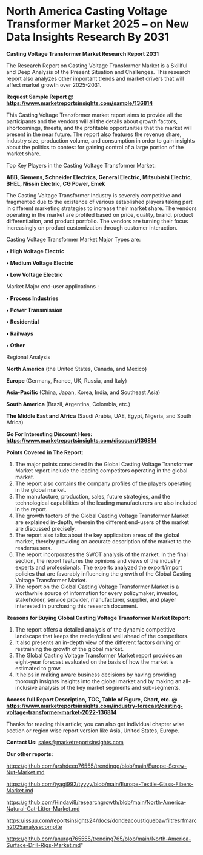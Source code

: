 # North America Casting Voltage Transformer Market 2025 – on New Data Insights Research By 2031

<strong>Casting Voltage Transformer Market Research Report 2031</strong>

The Research Report on Casting Voltage Transformer Market is a Skillful and Deep Analysis of the Present Situation and Challenges. This research report also analyzes other important trends and market drivers that will affect market growth over 2025-2031.

<strong>Request Sample Report @ <a href=https://www.marketreportsinsights.com/sample/136814>https://www.marketreportsinsights.com/sample/136814</a></strong>

This Casting Voltage Transformer market report aims to provide all the participants and the vendors will all the details about growth factors, shortcomings, threats, and the profitable opportunities that the market will present in the near future. The report also features the revenue share, industry size, production volume, and consumption in order to gain insights about the politics to contest for gaining control of a large portion of the market share.

Top Key Players in the Casting Voltage Transformer Market:

<strong>ABB, Siemens, Schneider Electrics, General Electric, Mitsubishi Electric, BHEL, Nissin Electric, CG Power, Emek</strong>

The Casting Voltage Transformer Industry is severely competitive and fragmented due to the existence of various established players taking part in different marketing strategies to increase their market share. The vendors operating in the market are profiled based on price, quality, brand, product differentiation, and product portfolio. The vendors are turning their focus increasingly on product customization through customer interaction.

Casting Voltage Transformer Market Major Types are:

<strong>• High Voltage Electric

• Medium Voltage Electric

• Low Voltage Electric</strong>

Market Major end-user applications :

<strong>• Process Industries

• Power Transmission

• Residential

• Railways

• Other</strong>

Regional Analysis

</u><strong><b>North America</b></strong> (the United States, Canada, and Mexico)

<strong><b>Europe </b></strong>(Germany, France, UK, Russia, and Italy)

<strong><b>Asia-Pacific</b></strong> (China, Japan, Korea, India, and Southeast Asia)

<strong><b>South America</b></strong> (Brazil, Argentina, Colombia, etc.)

<strong><b>The Middle East and Africa</b></strong> (Saudi Arabia, UAE, Egypt, Nigeria, and South Africa)

<strong>Go For Interesting Discount Here: <a href=https://www.marketreportsinsights.com/discount/136814>https://www.marketreportsinsights.com/discount/136814</a></strong>

<strong>Points Covered in The Report:</strong>
<ol>
  <li>The major points considered in the Global Casting Voltage Transformer Market report include the leading competitors operating in the global market.</li>
  <li>The report also contains the company profiles of the players operating in the global market.</li>
  <li>The manufacture, production, sales, future strategies, and the technological capabilities of the leading manufacturers are also included in the report.</li>
  <li>The growth factors of the Global Casting Voltage Transformer Market are explained in-depth, wherein the different end-users of the market are discussed precisely.</li>
  <li>The report also talks about the key application areas of the global market, thereby providing an accurate description of the market to the readers/users.</li>
  <li>The report incorporates the SWOT analysis of the market. In the final section, the report features the opinions and views of the industry experts and professionals. The experts analyzed the export/import policies that are favorably influencing the growth of the Global Casting Voltage Transformer Market.</li>
  <li>The report on the Global Casting Voltage Transformer Market is a worthwhile source of information for every policymaker, investor, stakeholder, service provider, manufacturer, supplier, and player interested in purchasing this research document.</li>
</ol>
<strong>Reasons for Buying Global Casting Voltage Transformer Market Report:</strong>

<ol>
  <li>The report offers a detailed analysis of the dynamic competitive landscape that keeps the reader/client well ahead of the competitors.</li>
  <li>It also presents an in-depth view of the different factors driving or restraining the growth of the global market.</li>
  <li>The Global Casting Voltage Transformer Market report provides an eight-year forecast evaluated on the basis of how the market is estimated to grow.</li>
  <li>It helps in making aware business decisions by having providing thorough insights insights into the global market and by making an all-inclusive analysis of the key market segments and sub-segments.</li>
</ol>
<strong>Access full Report Description, TOC, Table of Figure, Chart, etc. @ <a href=https://www.marketreportsinsights.com/industry-forecast/casting-voltage-transformer-market-2022-136814>https://www.marketreportsinsights.com/industry-forecast/casting-voltage-transformer-market-2022-136814</a></strong>


Thanks for reading this article; you can also get individual chapter wise section or region wise report version like Asia, United States, Europe.

<strong>Contact Us:</strong>
sales@marketreportsinsights.com

<strong>Our other reports:</strong>

<a href=https://github.com/arshdeep76555/trendingg/blob/main/Europe-Screw-Nut-Market.md>https://github.com/arshdeep76555/trendingg/blob/main/Europe-Screw-Nut-Market.md</a>

<a href=https://github.com/tyagi992/tyyyy/blob/main/Europe-Textile-Glass-Fibers-Market.md>https://github.com/tyagi992/tyyyy/blob/main/Europe-Textile-Glass-Fibers-Market.md</a>

<a href=https://github.com/Hindavi8/researchgrowth/blob/main/North-America-Natural-Cat-Litter-Market.md>https://github.com/Hindavi8/researchgrowth/blob/main/North-America-Natural-Cat-Litter-Market.md</a>

<a href=https://issuu.com/reportsinsights24/docs/dondeacoustiquebawfiltresrfmarch2025analysecomplte>https://issuu.com/reportsinsights24/docs/dondeacoustiquebawfiltresrfmarch2025analysecomplte</a>

<a href=https://github.com/anurag765555/trending765/blob/main/North-America-Surface-Drill-Rigs-Market.md>https://github.com/anurag765555/trending765/blob/main/North-America-Surface-Drill-Rigs-Market.md</a>"
